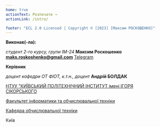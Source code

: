 ```yaml
---
home: true
actionText: Розпочати →
actionLink: /intro/

footer: "ECL 2.0 Licensed | Copyright © [2023] [Максим РОСКОШЕНКО]"
---
```



**Виконав(-ла):** 

_студент 2-го курсу, групи ІМ-24_<span padding-right:5em></span> **Максим Роскошенко maks.roskoshenko@gmail.com** <a href="https://t.me/oppressedsnow" target="_blank"> Telegram </a>


**Керівник**

*доцент кафедри ОТ ФІОТ, к.т.н., доцент*<span padding-right:5em></span> **Андрій БОЛДАК** 

[НТУУ "КИЇВСЬКИЙ ПОЛІТЕХНІЧНИЙ ІНСТИТУТ імені ІГОРЯ СІКОРСЬКОГО](https://kpi.ua/)

[Факультет інформатики та обчислювальної техніки](https://fiot.kpi.ua/)

[Кафедра обчислювальної техніки](https://comsys.kpi.ua/)

Київ
